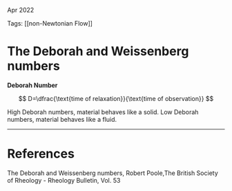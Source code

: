 Apr 2022
   

Tags: [[non-Newtonian Flow]]

# The Deborah and Weissenberg numbers
**Deborah Number**

$$
D=\dfrac{\text{time of relaxation}}{\text{time of observation}}
$$

High Deborah numbers, material behaves like a solid.
Low Deborah numbers, material behaves like a fluid. 


---
# References
The Deborah and Weissenberg numbers, Robert Poole,The British Society of Rheology - Rheology Bulletin, Vol. 53